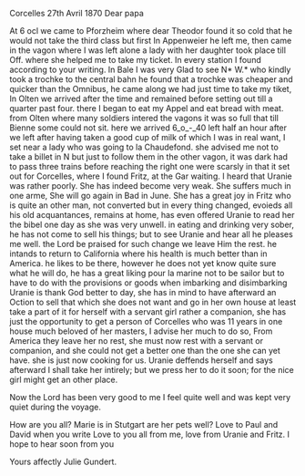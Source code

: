  Corcelles 27th Avril 1870
Dear papa

At 6 ocl we came to Pforzheim where dear Theodor found it so cold that he would not take the third class but first In Appenweier he left me, then came in the vagon where I was left alone a lady with her daughter took place till Off. where she helped me to take my ticket. In every station I found according to your writing. In Bale I was very Glad to see N<ath>* W.<eitbrecht>* who kindly took a trochke to the central bahn he found that a trochke was cheaper and quicker than the Omnibus, he came along we had just time to take my tiket, In Olten we arrived after the time and remained before setting out till a quarter past four. there I began to eat my Appel and eat bread with meat. from Olten where many soldiers intered the vagons it was so full that till Bienne some could not sit. here we arrived 6_o_-_40 left half an hour after we left after having taken a good cup of milk of which I was in real want, I set near a lady who was going to la Chaudefond. she advised me not to take a billet in N but just to follow them in the other vagon, it was dark had to pass three trains before reaching the right one were scarsly in that it set out for Corcelles, where I found Fritz, at the Gar waiting. I heard that Uranie was rather poorly. She has indeed become very weak. She suffers much in one arme, She will go again in Bad in June. She has a great joy in Fritz who is quite an other man, not converted but in every thing changed, evoieds all his old acquantances, remains at home, has even offered Uranie to read her the bibel one day as she was very unwell. in eating and drinking very sober, he has not come to sell his things; but to see Uranie and hear all he pleases me well. the Lord be praised for such change we leave Him the rest. he intands to return to California where his health is much better than in America. he likes to be there, however he does not yet know quite sure what he will do, he has a great liking pour la marine not to be sailor but to have to do with the provisions or goods when imbarking and disimbarking 
Uranie is thank God better to day, she has in mind to have afterward an Oction to sell that which she does not want and go in her own house at least take a part of it for herself with a servant girl rather a companion, she has just the opportunity to get a person of Corcelles who was 11 years in one house much beloved of her masters, I advise her much to do so, From America they leave her no rest, she must now rest with a servant or companion, and she could not get a better one than the one she can yet have. she is just now cooking for us. Uranie deffends herself and says afterward I shall take her intirely; but we press her to do it soon; for the nice girl might get an other place.

Now the Lord has been very good to me I feel quite well and was kept very quiet during the voyage.

How are you all? Marie is in Stutgart are her pets well? Love to Paul and David when you write Love to you all from me, love from Uranie and Fritz. I hope to hear soon from you

 Yours affectly
 Julie Gundert.
